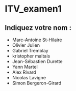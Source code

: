 # ITV_examen1

## Indiquez votre nom : 

- Marc-Antoine St-Hilaire
- Olivier Julien
- Gabriel Tremblay
- kristopher maltais
- Jean-Sébastien Durette
- Yann Martel
- Alex Rivard
- Nicolas Lavigne
- Simon Bergeron-Girard

